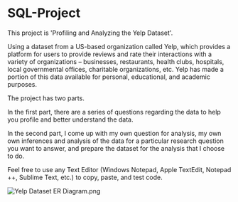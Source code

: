 # SQL-Project
This project is 'Profiling and Analyzing the Yelp Dataset'.


Using a dataset from a US-based organization called Yelp, which provides a platform for users to provide reviews and rate their interactions with a variety of organizations – businesses, restaurants, health clubs, hospitals, local governmental offices, charitable organizations, etc. Yelp has made a portion of this data available for personal, educational, and academic purposes.


The project has two parts.


In the first part, there are a series of questions regarding the data to help you profile and better understand the data.


In the second part, I come up with my own question for analysis, my own own inferences and analysis of the data for a particular research question you want to answer, and prepare the dataset for the analysis that I choose to do. 


Feel free to use any Text Editor (Windows Notepad, Apple TextEdit, Notepad ++, Sublime Text, etc.) to copy, paste, and test code.


![Yelp Dataset ER Diagram.png](http://github.com/AlexaWu/SQL-Project/raw/Yelp%20Dataset%20ER%20Diagram.png)
